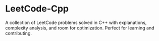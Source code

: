 # LeetCode-Cpp
A collection of LeetCode problems solved in C++ with explanations, complexity analysis, and room for optimization. Perfect for learning and contributing.
